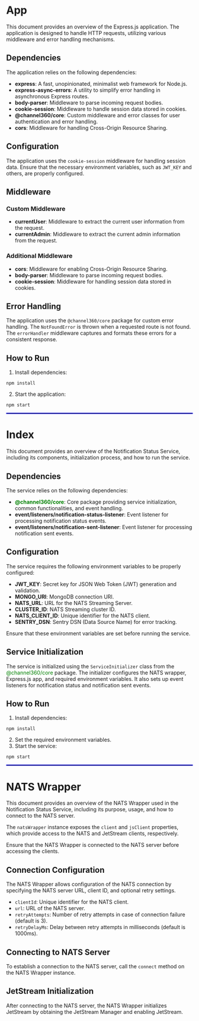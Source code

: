 # App

This document provides an overview of the Express.js application. The application is designed to handle HTTP requests, utilizing various middleware and error handling mechanisms.

## Dependencies

The application relies on the following dependencies:

- **express**: A fast, unopinionated, minimalist web framework for Node.js.
- **express-async-errors**: A utility to simplify error handling in asynchronous Express routes.
- **body-parser**: Middleware to parse incoming request bodies.
- **cookie-session**: Middleware to handle session data stored in cookies.
- **@channel360/core**: Custom middleware and error classes for user authentication and error handling.
- **cors**: Middleware for handling Cross-Origin Resource Sharing.

## Configuration

The application uses the `cookie-session` middleware for handling session data. Ensure that the necessary environment variables, such as `JWT_KEY` and others, are properly configured.

## Middleware

### Custom Middleware

- **currentUser**: Middleware to extract the current user information from the request.
- **currentAdmin**: Middleware to extract the current admin information from the request.

### Additional Middleware

- **cors**: Middleware for enabling Cross-Origin Resource Sharing.
- **body-parser**: Middleware to parse incoming request bodies.
- **cookie-session**: Middleware for handling session data stored in cookies.

## Error Handling

The application uses the `@channel360/core` package for custom error handling. The `NotFoundError` is thrown when a requested route is not found. The `errorHandler` middleware captures and formats these errors for a consistent response.

## How to Run
1. Install dependencies: 

```shell
npm install
```

2. Start the application: 
```shell
npm start
```

<hr style="border: 0.05px solid blue;">

# Index

This document provides an overview of the Notification Status Service, including its components, initialization process, and how to run the service.

## Dependencies

The service relies on the following dependencies:

- **<span style="color: green;">@channel360/core</span>**: Core package providing service initialization, common functionalities, and event handling.
- **event/listeners/notification-status-listener**: Event listener for processing notification status events.
- **event/listeners/notification-sent-listener**: Event listener for processing notification sent events.

## Configuration

The service requires the following environment variables to be properly configured:

- **JWT_KEY**: Secret key for JSON Web Token (JWT) generation and validation.
- **MONGO_URI**: MongoDB connection URI.
- **NATS_URL**: URL for the NATS Streaming Server.
- **CLUSTER_ID**: NATS Streaming cluster ID.
- **NATS_CLIENT_ID**: Unique identifier for the NATS client.
- **SENTRY_DSN**: Sentry DSN (Data Source Name) for error tracking.

Ensure that these environment variables are set before running the service.

## Service Initialization

The service is initialized using the `ServiceInitializer` class from the <span style="color: green;">@channel360/core</span> package. The initializer configures the NATS wrapper, Express.js app, and required environment variables. It also sets up event listeners for notification status and notification sent events.

## How to Run

1. Install dependencies: 

```shell
npm install
```
2. Set the required environment variables.
3. Start the service: 

```shell
npm start
```

<hr style="border: 0.05px solid blue;">

# NATS Wrapper 

This document provides an overview of the NATS Wrapper used in the Notification Status Service, including its purpose, usage, and how to connect to the NATS server.

The `natsWrapper` instance exposes the `client` and `jsClient` properties, which provide access to the NATS and JetStream clients, respectively.

Ensure that the NATS Wrapper is connected to the NATS server before accessing the clients.

## Connection Configuration

The NATS Wrapper allows configuration of the NATS connection by specifying the NATS server URL, client ID, and optional retry settings.

- `clientId`: Unique identifier for the NATS client.
- `url`: URL of the NATS server.
- `retryAttempts`: Number of retry attempts in case of connection failure (default is 3).
- `retryDelayMs`: Delay between retry attempts in milliseconds (default is 1000ms).

## Connecting to NATS Server

To establish a connection to the NATS server, call the `connect` method on the NATS Wrapper instance.

## JetStream Initialization

After connecting to the NATS server, the NATS Wrapper initializes JetStream by obtaining the JetStream Manager and enabling JetStream.

